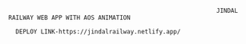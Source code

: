                                                               JINDAL RAILWAY WEB APP WITH AOS ANIMATION
                                                             
      DEPLOY LINK-https://jindalrailway.netlify.app/
